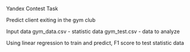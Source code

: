 Yandex Contest Task

Predict client exiting in the gym club

Input data
gym_data.csv - statistic data
gym_test.csv - data to analyze

Using linear regression to train and predict, F1 score to test statistic data
